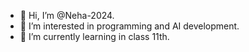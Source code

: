 - 👋 Hi, I’m @Neha-2024.
- 👀 I’m interested in programming and AI development.
- 🌱 I’m currently learning in class 11th.

<!---
Neha-2024/Neha-2024 is a ✨ special ✨ repository because its `README.md` (this file) appears on your GitHub profile.
You can click the Preview link to take a look at your changes.
--->
